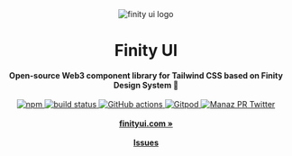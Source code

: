 <div align="center">
<img alt="finity ui logo" src="https://user-images.githubusercontent.com/12442269/236571345-9c6dfcff-2dfd-4dfa-b522-4cc8333f4027.png">
    <h1>Finity UI</h1>
    <strong>Open-source Web3 component library for Tailwind CSS based on Finity Design System 💜</strong>
</div>

<br>
<div align="center">
<a href="https://www.npmjs.com/package/finity-ui">
        <img alt="npm" src="https://img.shields.io/npm/v/finity-ui">
    </a>
    <a href="https://github.com/finity-ui/finity-ui/actions">
        <img src="https://img.shields.io/github/actions/workflow/status/finity-ui/finity-ui/main.yml"  alt="build status">
    </a>
    <a href="https://deepsource.io/gh/finity-ui/finity-ui">
        <img src="https://deepsource.io/gh/finity-ui/finity-ui.svg/?label=active+issues&show_trend=true" alt="GitHub actions">
    </a>
    <a href="https://gitpod.io/#https://github.com/finity-ui/finity-ui">
        <img src="https://img.shields.io/badge/setup-automated-blue?logo=gitpod" alt="Gitpod">
    </a>
    <a href="https://twitter.com/manazpr">
        <img src="https://img.shields.io/twitter/follow/manazpr?style=social" alt="Manaz PR Twitter">
    </a>
</div>
<div align="center">
    <br>
    <a href="https://finityui.com/"><b>finityui.com »</b></a>
    <br><br>
    <a href="https://github.com/finity-ui/finity-ui/issues/new"><b>Issues</b></a>
</div>
